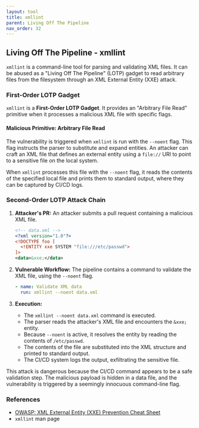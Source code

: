 ```yaml
---
layout: tool
title: xmllint
parent: Living Off The Pipeline
nav_order: 32
---
```


## Living Off The Pipeline - xmllint

`xmllint` is a command-line tool for parsing and validating XML files. It can be abused as a "Living Off The Pipeline" (LOTP) gadget to read arbitrary files from the filesystem through an XML External Entity (XXE) attack.

### First-Order LOTP Gadget

`xmllint` is a **First-Order LOTP Gadget**. It provides an "Arbitrary File Read" primitive when it processes a malicious XML file with specific flags.

#### Malicious Primitive: Arbitrary File Read

The vulnerability is triggered when `xmllint` is run with the `--noent` flag. This flag instructs the parser to substitute and expand entities. An attacker can craft an XML file that defines an external entity using a `file://` URI to point to a sensitive file on the local system.

When `xmllint` processes this file with the `--noent` flag, it reads the contents of the specified local file and prints them to standard output, where they can be captured by CI/CD logs.

### Second-Order LOTP Attack Chain

1.  **Attacker's PR:** An attacker submits a pull request containing a malicious XML file.
    ```xml
    <!-- data.xml -->
    <?xml version="1.0"?>
    <!DOCTYPE foo [
      <!ENTITY xxe SYSTEM "file:///etc/passwd">
    ]>
    <data>&xxe;</data>
    ```

2.  **Vulnerable Workflow:** The pipeline contains a command to validate the XML file, using the `--noent` flag.
    ```yaml
    - name: Validate XML data
      run: xmllint --noent data.xml
    ```

3.  **Execution:**
    *   The `xmllint --noent data.xml` command is executed.
    *   The parser reads the attacker's XML file and encounters the `&xxe;` entity.
    *   Because `--noent` is active, it resolves the entity by reading the contents of `/etc/passwd`.
    *   The contents of the file are substituted into the XML structure and printed to standard output.
    *   The CI/CD system logs the output, exfiltrating the sensitive file.

This attack is dangerous because the CI/CD command appears to be a safe validation step. The malicious payload is hidden in a data file, and the vulnerability is triggered by a seemingly innocuous command-line flag.

### References

*   [OWASP: XML External Entity (XXE) Prevention Cheat Sheet](https://cheatsheetseries.owasp.org/cheatsheets/XML_External_Entity_Prevention_Cheat_Sheet.html)
*   `xmllint` man page
